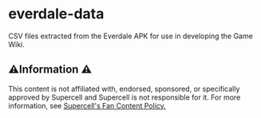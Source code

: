 # everdale-data

CSV files extracted from the Everdale APK for use in developing the Game Wiki.

## ⚠️Information ⚠️
This content is not affiliated with, endorsed, sponsored, or specifically approved by Supercell and Supercell is not responsible for it. For more information, see [Supercell's Fan Content Policy.](https://supercell.com/en/fan-content-policy/)
